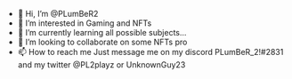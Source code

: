 - 👋 Hi, I’m @PLumBeR2
- 👀 I’m interested in Gaming and NFTs
- 🌱 I’m currently learning all possible subjects...
- 💞️ I’m looking to collaborate on some NFTs pro
- 📫 How to reach me Just message me on my discord PLumBeR_2!#2831 and my twitter @PL2playz or UnknownGuy23

<!---
PLumBeR2/PLumBeR2 is a ✨ special ✨ repository because its `README.md` (this file) appears on your GitHub profile.
You can click the Preview link to take a look at your changes.
--->
